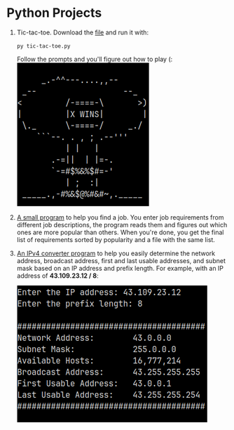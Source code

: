 # Python Projects

1. Tic-tac-toe. Download the [file](./tic-tac-toe.py) and run it with:

   ```
   py tic-tac-toe.py
   ```

   Follow the prompts and you'll figure out how to play (:  
   ![Epic Victory Explosion Image](./img/explosion.png)

1. [A small program](./requirements_sorter.py) to help you find a job.
   You enter job requirements from different job descriptions, the program
   reads them and figures out which ones are more popular than others. When
   you're done, you get the final list of requirements sorted by popularity and
   a file with the same list.

1. [An IPv4 converter program](./ip_converter.py) to help you easily determine
   the network address, broadcast address, first and last usable addresses, and
   subnet mask based on an IP address and prefix length. For example, with an
   IP address of **43.109.23.12 / 8**:

   ![IP conversion example](./img/ip_example.png)
